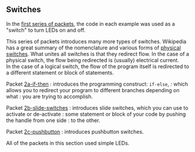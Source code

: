 ## Switches ##

In the [first series of packets](../1-LED), the code in each example was used as
a "switch" to turn LEDs on and off.

This series of packets introduces many more types of switches.
Wikipedia has a great summary of the nomenclature and various forms of 
[physical switches](https://wikipedia.org/wiki/Switch).
What unites all switches is that they redirect flow.  In the case of a 
physical switch, the flow being redirected is (usually) electrical current.  
In the case of a logical switch, the flow of the program itself is 
redirected to a different statement or block of statements.

Packet [2a-if-then](2a-if-else) 
: introduces the programming construct: `if-else`,
: which allows you to redirect your program to different branches depending on what
: you are trying to accomplish.
 
Packet [2b-slide-switches](2-slide-switches) 
: introduces slide switches, which you can use to activate or de-activate
: some statement or block of your code by pushing the handle from one side
: to the other.

Packet [2c-pushbutton](2-pushbutton) 
: introduces pushbutton switches. 

All of the packets in this section used simple LEDs.
 
